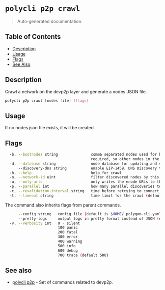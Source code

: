 # `polycli p2p crawl`

> Auto-generated documentation.

## Table of Contents

- [Description](#description)
- [Usage](#usage)
- [Flags](#flags)
- [See Also](#see-also)

## Description

Crawl a network on the devp2p layer and generate a nodes JSON file.

```bash
polycli p2p crawl [nodes file] [flags]
```

## Usage

If no nodes.json file exists, it will be created.
## Flags

```bash
  -b, --bootnodes string               comma separated nodes used for bootstrapping. At least one bootnode is
                                       required, so other nodes in the network can discover each other
  -d, --database string                node database for updating and storing client information
      --discovery-dns string           enable EIP-1459, DNS Discovery to recover node list from given ENRTree
  -h, --help                           help for crawl
  -n, --network-id uint                filter discovered nodes by this network ID
  -u, --only-urls                      only writes the enode URLs to the output (default true)
  -p, --parallel int                   how many parallel discoveries to attempt (default 16)
  -r, --revalidation-interval string   time before retrying to connect to a failed peer (default "10m")
  -t, --timeout string                 time limit for the crawl (default "30m0s")
```

The command also inherits flags from parent commands.

```bash
      --config string   config file (default is $HOME/.polygon-cli.yaml)
      --pretty-logs     output logs in pretty format instead of JSON (default true)
  -v, --verbosity int   0 - silent
                        100 panic
                        200 fatal
                        300 error
                        400 warning
                        500 info
                        600 debug
                        700 trace (default 500)
```

## See also

- [polycli p2p](polycli_p2p.md) - Set of commands related to devp2p.
